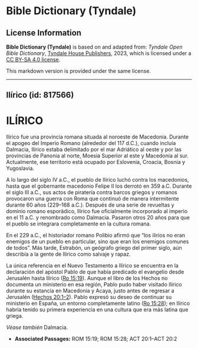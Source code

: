 # Bible Dictionary (Tyndale)

## License Information

**Bible Dictionary (Tyndale)** is based on and adapted from: _Tyndale Open Bible Dictionary_, [Tyndale House Publishers](https://tyndaleopenresources.com/), 2023, which is licensed under a [CC BY-SA 4.0 license](https://creativecommons.org/licenses/by-sa/4.0/legalcode.en).

This markdown version is provided under the same license.



--------------------------------

## Ilírico (id: 817566)

ILÍRICO
=======

Ilírico fue una provincia romana situada al noroeste de Macedonia. Durante el apogeo del Imperio Romano (alrededor del 117 d.C.), cuando incluía Dalmacia, Ilírico estaba delimitado por el mar Adriático al oeste y por las provincias de Panonia al norte, Moesia Superior al este y Macedonia al sur. Actualmente, ese territorio está ocupado por Eslovenia, Croacia, Bosnia y Yugoslavia.

A lo largo del siglo IV a.C., el pueblo de Ilírico luchó contra los macedonios, hasta que el gobernante macedonio Felipe II los derrotó en 359 a.C. Durante el siglo III a.C., sus actos de piratería contra barcos griegos y romanos provocaron una guerra con Roma que continuó de manera intermitente durante 60 años (229–168 a.C.). Después de una serie de revueltas y dominio romano esporádico, Ilírico fue oficialmente incorporado al imperio en el 11 a.C. y renombrado como Dalmacia. Pasaron otros 20 años para que el pueblo se integrara completamente en la cultura romana.

En el 229 a.C., el historiador romano Polibio afirmó que “los ilirios no eran enemigos de un pueblo en particular, sino que eran los enemigos comunes de todos”. Más tarde, Estrabón, un geógrafo griego del primer siglo, aún describía a la gente de Ilírico como salvaje y rapaz.

La única referencia en el Nuevo Testamento a Ilírico se encuentra en la declaración del apóstol Pablo de que había predicado el evangelio desde Jerusalén hasta Ilírico ([Ro 15:19](https://ref.ly/Rom15:19)). Aunque el libro de los Hechos no documenta un ministerio en esa región, Pablo pudo haber visitado Ilírico durante su estancia en Macedonia y Acaya, justo antes de regresar a Jerusalén ([Hechos 20:1–2](https://ref.ly/Acts20:1-Acts20:2)). Pablo expresó su deseo de continuar su ministerio en España, un entorno completamente latino ([Ro 15:28](https://ref.ly/Rom15:28)); en Ilírico habría tenido su primera experiencia en una cultura que era más latina que griega.

*Véase también* Dalmacia.

* **Associated Passages:** ROM 15:19; ROM 15:28; ACT 20:1–ACT 20:2

